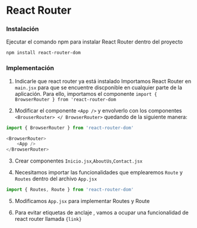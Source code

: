# React Router

### Instalación
Ejecutar el comando npm para instalar React Router dentro del proyecto
```sh
npm install react-router-dom
```

### Implementación 
1. Indicarle que react router ya está instalado
Importamos React Router en `main.jsx` para que se encuentre discponible en cualquier parte de la aplicación.
Para ello, importamos el componente 
`import { BrowserRouter } from 'react-router-dom`

2. Modificar el componente `<App />` y envolverlo con los componentes `<BrouserRouter> </ BrowserRouter>` quedando de la siguiente manera:
```Javascript
import { BrowserRouter } from 'react-router-dom'

<BrowserRouter>
    <App />
</BrowserRouter>
```

3. Crear componentes `Inicio.jsx`,`AboutUs`,`Contact.jsx`

4. Necesitamos importar las funcionalidades que emplearemos `Route` y `Routes` dentro del archivo `App.jsx`
```javascript
import { Routes, Route } from 'react-router-dom'
```

5. Modificamos `App.jsx` para implementar Routes y Route

6. Para evitar etiquetas de anclaje <a></a>, vamos a ocupar una funcionalidad de react router llamada `{link}`
